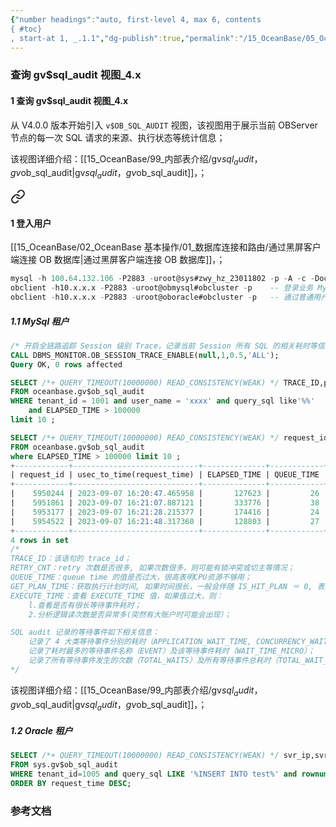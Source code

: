 ```yaml
---
{"number headings":"auto, first-level 4, max 6, contents
{ #toc}
, start-at 1, _.1.1","dg-publish":true,"permalink":"/15_OceanBase/05_OceanBase 性能调优/Sql 调优指南/查询 gv, ob_sql_audit 视图_4.x/","dgPassFrontmatter":true}
---
```




### 查询 gv$sql_audit 视图_4.x
#### 1 查询 gv$sql_audit 视图_4.x
从 V4.0.0 版本开始引入 `v$OB_SQL_AUDIT` 视图，该视图用于展示当前 OBServer 节点的每一次 SQL 请求的来源、执行状态等统计信息；

该视图详细介绍：[[15_OceanBase/99_内部表介绍/gv$sql_audit，gv$ob_sql_audit\|gv$sql_audit，gv$ob_sql_audit]]，；


<div class="transclusion internal-embed is-loaded"><a class="markdown-embed-link" href="/15-ocean-base/05-ocean-base/sql/gv-sql-audit-2-x-3-x/#1" aria-label="Open link"><svg xmlns="http://www.w3.org/2000/svg" width="24" height="24" viewBox="0 0 24 24" fill="none" stroke="currentColor" stroke-width="2" stroke-linecap="round" stroke-linejoin="round" class="svg-icon lucide-link"><path d="M10 13a5 5 0 0 0 7.54.54l3-3a5 5 0 0 0-7.07-7.07l-1.72 1.71"></path><path d="M14 11a5 5 0 0 0-7.54-.54l-3 3a5 5 0 0 0 7.07 7.07l1.71-1.71"></path></svg></a><div class="markdown-embed">



#### 1 登入用户
[[15_OceanBase/02_OceanBase 基本操作/01_数据库连接和路由/通过黑屏客户端连接 OB 数据库\|通过黑屏客户端连接 OB 数据库]]，；
```sql
mysql -h 100.64.132.106 -P2883 -uroot@sys#zwy_hz_23011802 -p -A -c -Doceanbas  -- 需要输入密码，连接集群系统租户
obclient -h10.x.x.x -P2883 -uroot@obmysql#obcluster -p    -- 登录业务 MySql 租户
obclient -h10.x.x.x -P2883 -uroot@oboracle#obcluster -p   -- 通过普通用户登录 Oracle 租户
```


</div></div>



##### 1.1 MySql 租户
```sql
/* 开启全链路追踪 Session 级别 Trace，记录当前 Session 所有 SQL 的相关耗时等信息，采样频率为 50%。*/
CALL DBMS_MONITOR.OB_SESSION_TRACE_ENABLE(null,1,0.5,'ALL');
Query OK, 0 rows affected

SELECT /*+ QUERY_TIMEOUT(10000000) READ_CONSISTENCY(WEAK) */ TRACE_ID,plan_id,svr_ip,svr_port,tenant_id,user_name,db_name,sql_id,elapsed_time,execute_time,query_sql 
FROM oceanbase.gv$ob_sql_audit 
WHERE tenant_id = 1001 and user_name = 'xxxx' and query_sql like'%%'
	and ELAPSED_TIME > 100000
limit 10 ;

SELECT /*+ QUERY_TIMEOUT(10000000) READ_CONSISTENCY(WEAK) */ request_id,usec_to_time(request_time),ELAPSED_TIME,QUEUE_TIME,EXECUTE_TIME,FLT_TRACE_ID,QUERY_SQL 
FROM oceanbase.gv$ob_sql_audit 
where ELAPSED_TIME > 100000 limit 10 ;
+------------+----------------------------+--------------+------------+--------------+--------------------------------------+--------------------------------------------------------------------------------------------------------------------------------------------------------------------+
| request_id | usec_to_time(request_time) | ELAPSED_TIME | QUEUE_TIME | EXECUTE_TIME | FLT_TRACE_ID                         | QUERY_SQL                                                                                                                                                          |
+------------+----------------------------+--------------+------------+--------------+--------------------------------------+--------------------------------------------------------------------------------------------------------------------------------------------------------------------+
|    5950244 | 2023-09-07 16:20:47.465958 |       127623 |         26 |       127206 | 000604c0-8981-9184-518a-e234439d873c | CREATE TABLE tbl2(c1 INT PRIMARY KEY,c2 INT)                                                                                                                       |
|    5951861 | 2023-09-07 16:21:07.887121 |       333776 |         38 |       310298 |                                      | ALTER TABLE tbl2 ADD CONSTRAINT fk1 FOREIGN KEY (c2) REFERENCES tbl3(c1) ON UPDATE SET NULL                                                                        |
|    5953177 | 2023-09-07 16:21:28.215377 |       174416 |         24 |       174186 | 000604c0-8bef-5afb-f9d3-2ee0dfab4c8f | SELECT request_id,usec_to_time(request_time),ELAPSED_TIME,QUEUE_TIME,EXECUTE_TIME,FLT_TRACE_ID,QUERY_SQL FROM v$OB_SQL_AUDIT where ELAPSED_TIME > 100000           |
|    5954522 | 2023-09-07 16:21:48.317360 |       128803 |         27 |       128542 | 000604c0-8d22-1659-7b0c-a0ac0645894d | SELECT request_id,usec_to_time(request_time),ELAPSED_TIME,QUEUE_TIME,EXECUTE_TIME,FLT_TRACE_ID,QUERY_SQL FROM v$OB_SQL_AUDIT where ELAPSED_TIME > 100000  limit 10 |
+------------+----------------------------+--------------+------------+--------------+--------------------------------------+--------------------------------------------------------------------------------------------------------------------------------------------------------------------+
4 rows in set
/*
TRACE_ID：该语句的 trace_id；
RETRY_CNT：retry 次数是否很多, 如果次数很多，则可能有锁冲突或切主等情况；
QUEUE_TIME：queue time 的值是否过大，很高表明CPU资源不够用；
GET_PLAN_TIME：获取执行计划时间, 如果时间很长，一般会伴随 IS_HIT_PLAN ＝ 0, 表示没有命中 plan cache；
EXECUTE_TIME：查看 EXECUTE_TIME 值，如果值过大，则：
	l.查看是否有很长等待事件耗时；
	2.分析逻辑读次数是否异常多(突然有大账户时可能会出现）；

SQL audit 记录的等待事件如下相关信息：
	记录了 4 大类等待事件分别的耗时（APPLICATION_WAIT_TIME, CONCURRENCY_WAIT_TIME, USER_IO_WAIT_TIME, SCHEDULE_TIME), 每类等待事件都涉及很多具体的等待事件；
	记录了耗时最多的等待事件名称（EVENT）及该等待事件耗时（WAIT_TIME_MICRO）；
	记录了所有等待事件发生的次数（TOTAL_WAITS）及所有等待事件总耗时（TOTAL_WAIT_TIME_MICRO）；
*/
```
该视图详细介绍：[[15_OceanBase/99_内部表介绍/gv$sql_audit，gv$ob_sql_audit\|gv$sql_audit，gv$ob_sql_audit]]，；


##### 1.2 Oracle 租户
```sql
SELECT /*+ QUERY_TIMEOUT(10000000) READ_CONSISTENCY(WEAK) */ svr_ip,svr_port,tenant_id,user_name, db_name, sql_id, plan_id, type, elapsed_time, execute_time, query_sql 
FROM sys.gv$ob_sql_audit 
WHERE tenant_id=1005 and query_sql LIKE '%INSERT INTO test%' and rownum <= 10 
ORDER BY request_time DESC;
```



### 参考文档




